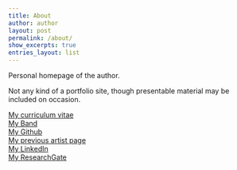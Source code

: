```yaml
---
title: About
author: author
layout: post
permalink: /about/
show_excerpts: true
entries_layout: list
---
```



Personal homepage of the author.

Not any kind of a portfolio site, though presentable material may be included on occasion.

[My curriculum vitae](https://github.com/gingerdeer/cv/blob/master/cv.pdf)  
[My Band](https://soundcloud.com/gidetrix)  
[My Github](https://github.com/gingerdeer)  
[My previous artist page](https://soundcloud.com/gingerdeer-1)  
[My LinkedIn](https://www.linkedin.com/in/pentti-sunila-a967a1123/) <br>
[My ResearchGate](https://www.researchgate.net/profile/Pentti-Sunila-2)